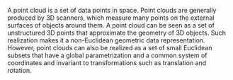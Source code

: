 A point cloud is a set of data points in space. Point clouds are generally produced by 3D scanners, which measure many points on the external surfaces of
objects around them. A point cloud can be seen as a set of unstructured 3D
points that approximate the geometry of 3D objects. Such realization makes it
a non-Euclidean geometric data representation. However, point clouds can also
be realized as a set of small Euclidean subsets that have a global parametrization and a common system of coordinates and invariant to transformations such
as translation and rotation.
